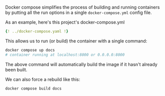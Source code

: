 
Docker compose simplifies the process of building and running containers by putting all the run options in a single `docker-compose.yml` config file.

As an example, here's this project's docker-compose.yml

```yaml
{! ../docker-compose.yaml !}
```


This allows us to run (or build) the container with a single command:

```sh
docker compose up docs
# container running at localhost:8000 or 0.0.0.0:8000
```

The above command will automatically build the image if it hasn't already been built.

We can also force a rebuild like this:

```sh
docker compose build docs
```
